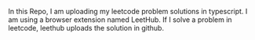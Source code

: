 In this Repo, I am uploading my leetcode problem solutions in typescript. I am using a browser extension named LeetHub. If I solve a problem in leetcode, leethub uploads the solution in github.
